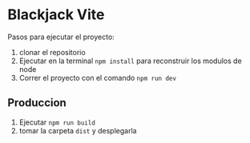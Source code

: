 # Blackjack Vite

Pasos para ejecutar el proyecto:

1. clonar el repositorio
2. Ejecutar en la terminal ```npm install``` para reconstruir los modulos de node
3. Correr el proyecto con el comando  ```npm run dev```

## Produccion

1. Ejecutar ```npm run build```
2. tomar la carpeta ```dist``` y desplegarla 